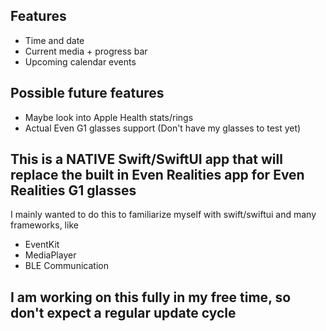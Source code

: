 ## Features
 - Time and date
 - Current media + progress bar
 - Upcoming calendar events
## Possible future features
 - Maybe look into Apple Health stats/rings
 - Actual Even G1 glasses support (Don't have my glasses to test yet)

## This is a NATIVE Swift/SwiftUI app that will replace the built in Even Realities app for Even Realities G1 glasses
I mainly wanted to do this to familiarize myself with swift/swiftui and many frameworks, like 
 - EventKit
 - MediaPlayer
 - BLE Communication

## I am working on this fully in my free time, so don't expect a regular update cycle
